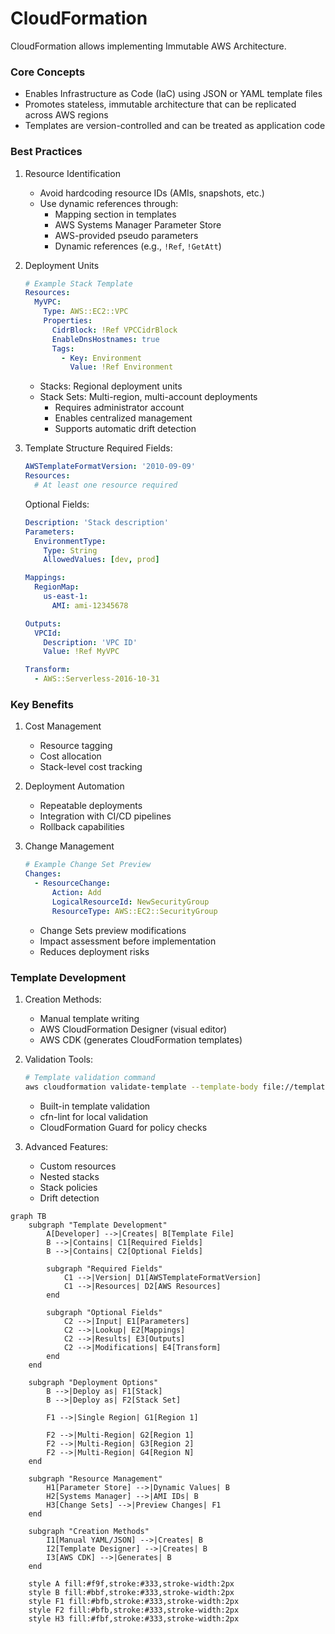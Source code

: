 # CloudFormation

CloudFormation allows implementing Immutable AWS Architecture.

### Core Concepts

* Enables Infrastructure as Code (IaC) using JSON or YAML template files
* Promotes stateless, immutable architecture that can be replicated across AWS regions
* Templates are version-controlled and can be treated as application code

### Best Practices

1. Resource Identification
   * Avoid hardcoding resource IDs (AMIs, snapshots, etc.)
   * Use dynamic references through:
     * Mapping section in templates
     * AWS Systems Manager Parameter Store
     * AWS-provided pseudo parameters
     * Dynamic references (e.g., `!Ref`, `!GetAtt`)
2.  Deployment Units

    ```yaml
    # Example Stack Template
    Resources:
      MyVPC:
        Type: AWS::EC2::VPC
        Properties:
          CidrBlock: !Ref VPCCidrBlock
          EnableDnsHostnames: true
          Tags:
            - Key: Environment
              Value: !Ref Environment
    ```

    * Stacks: Regional deployment units
    * Stack Sets: Multi-region, multi-account deployments
      * Requires administrator account
      * Enables centralized management
      * Supports automatic drift detection
3.  Template Structure Required Fields:

    ```yaml
    AWSTemplateFormatVersion: '2010-09-09'
    Resources:
      # At least one resource required
    ```

    Optional Fields:

    ```yaml
    Description: 'Stack description'
    Parameters:
      EnvironmentType:
        Type: String
        AllowedValues: [dev, prod]

    Mappings:
      RegionMap:
        us-east-1:
          AMI: ami-12345678

    Outputs:
      VPCId:
        Description: 'VPC ID'
        Value: !Ref MyVPC

    Transform:
      - AWS::Serverless-2016-10-31
    ```

### Key Benefits

1. Cost Management
   * Resource tagging
   * Cost allocation
   * Stack-level cost tracking
2. Deployment Automation
   * Repeatable deployments
   * Integration with CI/CD pipelines
   * Rollback capabilities
3.  Change Management

    ```yaml
    # Example Change Set Preview
    Changes:
      - ResourceChange:
          Action: Add
          LogicalResourceId: NewSecurityGroup
          ResourceType: AWS::EC2::SecurityGroup
    ```

    * Change Sets preview modifications
    * Impact assessment before implementation
    * Reduces deployment risks

### Template Development

1. Creation Methods:
   * Manual template writing
   * AWS CloudFormation Designer (visual editor)
   * AWS CDK (generates CloudFormation templates)
2.  Validation Tools:

    ```bash
    # Template validation command
    aws cloudformation validate-template --template-body file://template.yaml
    ```

    * Built-in template validation
    * cfn-lint for local validation
    * CloudFormation Guard for policy checks
3. Advanced Features:
   * Custom resources
   * Nested stacks
   * Stack policies
   * Drift detection



```mermaid
graph TB
    subgraph "Template Development"
        A[Developer] -->|Creates| B[Template File]
        B -->|Contains| C1[Required Fields]
        B -->|Contains| C2[Optional Fields]
        
        subgraph "Required Fields"
            C1 -->|Version| D1[AWSTemplateFormatVersion]
            C1 -->|Resources| D2[AWS Resources]
        end
        
        subgraph "Optional Fields"
            C2 -->|Input| E1[Parameters]
            C2 -->|Lookup| E2[Mappings]
            C2 -->|Results| E3[Outputs]
            C2 -->|Modifications| E4[Transform]
        end
    end
    
    subgraph "Deployment Options"
        B -->|Deploy as| F1[Stack]
        B -->|Deploy as| F2[Stack Set]
        
        F1 -->|Single Region| G1[Region 1]
        
        F2 -->|Multi-Region| G2[Region 1]
        F2 -->|Multi-Region| G3[Region 2]
        F2 -->|Multi-Region| G4[Region N]
    end
    
    subgraph "Resource Management"
        H1[Parameter Store] -->|Dynamic Values| B
        H2[Systems Manager] -->|AMI IDs| B
        H3[Change Sets] -->|Preview Changes| F1
    end
    
    subgraph "Creation Methods"
        I1[Manual YAML/JSON] -->|Creates| B
        I2[Template Designer] -->|Creates| B
        I3[AWS CDK] -->|Generates| B
    end
    
    style A fill:#f9f,stroke:#333,stroke-width:2px
    style B fill:#bbf,stroke:#333,stroke-width:2px
    style F1 fill:#bfb,stroke:#333,stroke-width:2px
    style F2 fill:#bfb,stroke:#333,stroke-width:2px
    style H3 fill:#fbf,stroke:#333,stroke-width:2px
```
